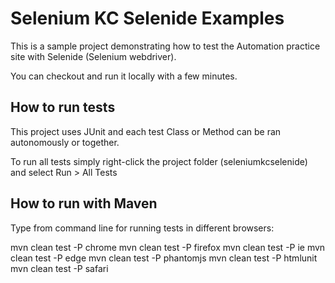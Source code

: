 # Selenium KC Selenide Examples

This is a sample project demonstrating how to test the Automation practice site with Selenide (Selenium webdriver).

You can checkout and run it locally with a few minutes.

## How to run tests

This project uses JUnit and each test Class or Method can be ran autonomously or together.

To run all tests simply right-click the project folder (seleniumkcselenide) and select Run > All Tests

## How to run with Maven

Type from command line for running tests in different browsers:

mvn clean test -P chrome
mvn clean test -P firefox
mvn clean test -P ie
mvn clean test -P edge
mvn clean test -P phantomjs
mvn clean test -P htmlunit
mvn clean test -P safari